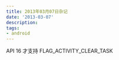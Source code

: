 ```yaml
---
title: 2013年03月07日杂记
date: '2013-03-07'
description:
tags:
- android
---
```


API 16 才支持 FLAG_ACTIVITY_CLEAR_TASK
